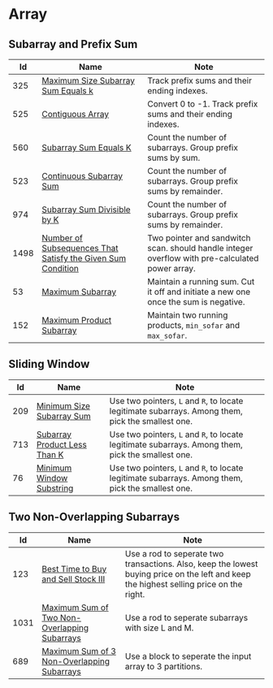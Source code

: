# Array

## Subarray and Prefix Sum
| Id      | Name                                        | Note               |
|---------|---------------------------------------------|--------------------|
| 325     |  <a href="https://github.com/ZSShen/Hacking-Tech-Interview/blob/main/AlgorithmDesign/src/325_Maximum_Size_Subarray_Sum_Equals_k.cpp" target="_blank">Maximum Size Subarray Sum Equals k</a>| Track prefix sums and their ending indexes. |
| 525     |  <a href="https://github.com/ZSShen/Hacking-Tech-Interview/blob/main/AlgorithmDesign/src/525_Contiguous_Array.cpp" target="_blank">Contiguous Array</a>| Convert 0 to -1. Track prefix sums and their ending indexes. |
| 560     |  <a href="https://github.com/ZSShen/Hacking-Tech-Interview/blob/main/AlgorithmDesign/src/560_Subarray_Sum_Equals_K.cpp" target="_blank">Subarray Sum Equals K</a>| Count the number of subarrays. Group prefix sums by sum. |
| 523     |  <a href="https://github.com/ZSShen/Hacking-Tech-Interview/blob/main/AlgorithmDesign/src/523_Continuous_Subarray_Sum.cpp" target="_blank">Continuous Subarray Sum</a>| Count the number of subarrays. Group prefix sums by remainder. |
| 974     |  <a href="https://github.com/ZSShen/Hacking-Tech-Interview/blob/main/AlgorithmDesign/src/974_Subarray_Sums_Divisible_by_K.cpp" target="_blank">Subarray Sum Divisible by K</a>| Count the number of subarrays. Group prefix sums by remainder. |
| 1498    |  <a href="https://github.com/ZSShen/Hacking-Tech-Interview/blob/main/AlgorithmDesign/src/1498_Number_of_Subsequences_That_Satisfy_the_Given_Sum_Condition.cpp" target="_blank">Number of Subsequences That Satisfy the Given Sum Condition</a>| Two pointer and sandwitch scan. should handle integer overflow with pre-calculated power array. |
| 53      |  <a href="https://github.com/ZSShen/Hacking-Tech-Interview/blob/main/AlgorithmDesign/src/53_Maximum_Subarray.cpp" target="_blank">Maximum Subarray</a>| Maintain a running sum. Cut it off and initiate a new one once the sum is negative. |
| 152     |  <a href="https://github.com/ZSShen/Hacking-Tech-Interview/blob/main/AlgorithmDesign/src/152_Maximum_Product_Subarray.cpp" target="_blank">Maximum Product Subarray</a>| Maintain two running products, `min_sofar` and `max_sofar`. |



## Sliding Window
| Id      | Name                                        | Note               |
|---------|---------------------------------------------|--------------------|
| 209     |  <a href="https://github.com/ZSShen/Hacking-Tech-Interview/blob/main/AlgorithmDesign/src/209_Minimum_Size_Subarray_Sum.cpp" target="_blank">Minimum Size Subarray Sum</a>| Use two pointers, `L` and `R`, to locate legitimate subarrays. Among them, pick the smallest one.|
| 713     |  <a href="https://github.com/ZSShen/Hacking-Tech-Interview/blob/main/AlgorithmDesign/src/713_Subarray_Product_Less_Than_K.cpp" target="_blank">Subarray Product Less Than K</a>| Use two pointers, `L` and `R`, to locate legitimate subarrays. Among them, pick the smallest one.|
| 76      |  <a href="https://github.com/ZSShen/Hacking-Tech-Interview/blob/main/AlgorithmDesign/src/76_Minimum_Window_Substring.cpp" target="_blank">Minimum Window Substring</a>| Use two pointers, `L` and `R`, to locate legitimate subarrays. Among them, pick the smallest one.|


## Two Non-Overlapping Subarrays
| Id      | Name                                        | Note               |
|---------|---------------------------------------------|--------------------|
| 123     |  <a href="https://github.com/ZSShen/Hacking-Tech-Interview/blob/main/AlgorithmDesign/src/123_Best_Time_to_Buy_and_Sell_Stock_III.cpp" target="_blank">Best Time to Buy and Sell Stock III</a>| Use a rod to seperate two transactions. Also, keep the lowest buying price on the left and keep the highest selling price on the right. |
| 1031    |  <a href="https://github.com/ZSShen/Hacking-Tech-Interview/blob/main/AlgorithmDesign/src/1031_Maximum_Sum_of_Two_Non-Overlapping_Subarrays.cpp" target="_blank">Maximum Sum of Two Non-Overlapping Subarrays</a>| Use a rod to seperate subarrays with size L and M. |
| 689     |  <a href="https://github.com/ZSShen/Hacking-Tech-Interview/blob/main/AlgorithmDesign/src/689_Maximum_Sum_of_3_Non-Overlapping_Subarrays.cpp" target="_blank">Maximum Sum of 3 Non-Overlapping Subarrays</a>| Use a block to seperate the input array to 3 partitions. |
